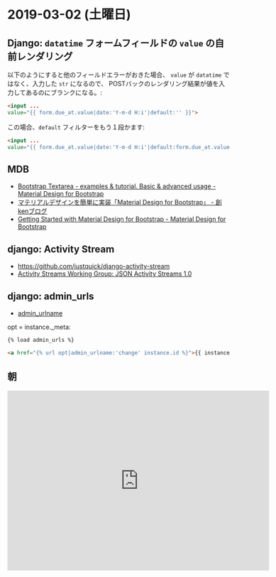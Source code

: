# 2019-03-02 (土曜日)

## Django: `datatime` フォームフィールドの `value` の自前レンダリング

以下のようにすると他のフィールドエラーがおきた場合、 `value` が `datatime` ではなく、入力した `str` になるので、
POSTバックのレンダリング結果が値を入力してあるのにブランクになる。:

~~~html
<input ...
value="{{ form.due_at.value|date:'Y-m-d H:i'|default:'' }}">
~~~

この場合、`default` フィルターをもう１段かます:

~~~html
<input ...
value="{{ form.due_at.value|date:'Y-m-d H:i'|default:form.due_at.value|default:'' }}">
~~~

## MDB

- [Bootstrap Textarea - examples & tutorial. Basic & advanced usage - Material Design for Bootstrap](https://mdbootstrap.com/docs/jquery/forms/textarea/)
- [マテリアルデザインを簡単に実装「Material Design for Bootstrap」 - 創kenブログ](https://souken-blog.com/2016/11/17/material-design-bootstrap/)
- [Getting Started with Material Design for Bootstrap - Material Design for Bootstrap](https://mdbootstrap.com/docs/jquery/getting-started/download/)

## django: Activity Stream

- https://github.com/justquick/django-activity-stream
- [Activity Streams Working Group: JSON Activity Streams 1.0](http://activitystrea.ms/specs/json/1.0/#introduction)

## django: admin_urls

- [admin_urlname](https://github.com/django/django/blob/master/django/contrib/admin/templatetags/admin_urls.py#L12)

opt = instance._meta:

~~~html
{% load admin_urls %}

<a href="{% url opt|admin_urlname:'change' instance.id %}">{{ instance }}</a>
~~~

## 朝

<iframe height='405' width='590' frameborder='0' allowtransparency='true' scrolling='no' src='https://www.strava.com/activities/2184667045/embed/c89710d5b0221dba328f6457e5520b450103d88d'></iframe>
